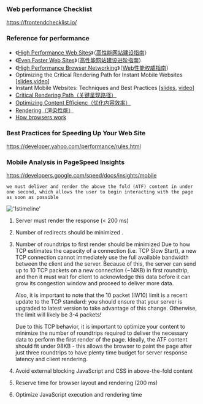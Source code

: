 ### Web performance Checklist
https://frontendchecklist.io/

### Reference for performance
* 《[High Performance Web Sites](http://book.douban.com/subject/2084131/)》（[高性能网站建设指南](http://book.douban.com/subject/3132277/)）
* 《[Even Faster Web Sites](http://book.douban.com/subject/3686503/)》（[高性能网站建设进阶指南](http://book.douban.com/subject/4719162/)）
* 《[High Performance Browser Networking](http://book.douban.com/subject/21866396/)》（[Web性能权威指南](http://book.douban.com/subject/25856314/)）
* Optimizing the Critical Rendering Path for Instant Mobile Websites [[slides](https://docs.google.com/presentation/d/1IRHyU7_crIiCjl0Gvue0WY3eY_eYvFQvSfwQouW9368/present?slide=id.p19),[video](https://www.youtube.com/watch?v=YV1nKLWoARQ)]
* Instant Mobile Websites: Techniques and Best Practices [[slides](http://storage.googleapis.com/io-2013/presentations/239-%20Instant%20Mobile%20Websites-%20Techniques%20and%20Best%20Practices.pdf), [video](https://www.youtube.com/watch?v=Bzw8-ZLpwtw)]
* [Critical Rendering Path（关键呈现路径）](https://developers.google.com/web/fundamentals/performance/critical-rendering-path/)
* [Optimizing Content Efficienc（优化内容效率）](https://developers.google.com/web/fundamentals/performance/optimizing-content-efficiency/?hl=zh-cn)
* [Rendering（渲染性能）](https://developers.google.com/web/fundamentals/performance/rendering/?hl=zh-cn)
* [How browsers work](http://taligarsiel.com/Projects/howbrowserswork1.htm)

### Best Practices for Speeding Up Your Web Site
https://developer.yahoo.com/performance/rules.html

### Mobile Analysis in PageSpeed Insights
https://developers.google.com/speed/docs/insights/mobile

`we must deliver and render the above the fold (ATF) content in under one second, which allows the user to begin interacting with the page as soon as possible` 


!['1stimeline'](https://developers.google.com/static/speed/docs/insights/images/1stimeline.png)

1. Server must render the response (< 200 ms)
2. Number of redirects should be minimized \.
3. Number of roundtrips to first render should be minimized
    Due to how TCP estimates the capacity of a connection (i.e. TCP Slow Start), a new TCP connection cannot immediately use the full available bandwidth between the client and the server. Because of this, the server can send up to 10 TCP packets on a new connection (~14KB) in first roundtrip, and then it must wait for client to acknowledge this data before it can grow its congestion window and proceed to deliver more data.

    Also, it is important to note that the 10 packet (IW10) limit is a recent update to the TCP standard: you should ensure that your server is upgraded to latest version to take advantage of this change. Otherwise, the limit will likely be 3-4 packets!

    Due to this TCP behavior, it is important to optimize your content to minimize the number of roundtrips required to deliver the necessary data to perform the first render of the page. Ideally, the ATF content should fit under 98KB - this allows the browser to paint the page after just three roundtrips to have plenty time budget for server response latency and client rendering.
4. Avoid external blocking JavaScript and CSS in above-the-fold content
5. Reserve time for browser layout and rendering (200 ms)
6. Optimize JavaScript execution and rendering time